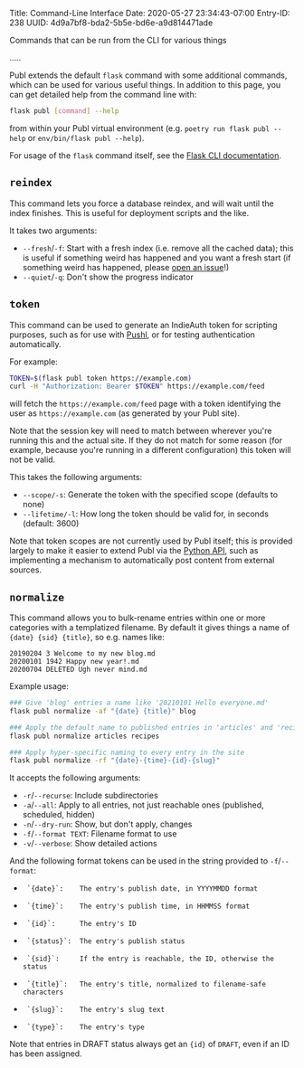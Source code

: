 Title: Command-Line Interface
Date: 2020-05-27 23:34:43-07:00
Entry-ID: 238
UUID: 4d9a7bf8-bda2-5b5e-bd6e-a9d814471ade

Commands that can be run from the CLI for various things

.....

Publ extends the default `flask` command with some additional commands, which can be used for various useful things. In addition to this page, you can get detailed help from the command line with:

```sh
flask publ [command] --help
```

from within your Publ virtual environment (e.g. `poetry run flask publ --help` or `env/bin/flask publ --help`).

For usage of the `flask` command itself, see the [Flask CLI documentation](https://flask.palletsprojects.com/en/1.1.x/cli/).


## `reindex`

This command lets you force a database reindex, and will wait until the index finishes. This is useful for deployment scripts and the like.

It takes two arguments:

* `--fresh`/`-f`: Start with a fresh index (i.e. remove all the cached data); this is useful if something weird has happened and you want a fresh start (if something weird has happened, please [open an issue](/newissue)!)
* `--quiet`/`-q`: Don't show the progress indicator

## <span id="token">`token`</span>

This command can be used to generate an IndieAuth token for scripting purposes, such as for use with [Pushl](1295), or for testing authentication automatically.

For example:

```sh
TOKEN=$(flask publ token https://example.com)
curl -H "Authorization: Bearer $TOKEN" https://example.com/feed
```

will fetch the `https://example.com/feed` page with a token identifying the user as `https://example.com` (as generated by your Publ site).

Note that the session key will need to match between wherever you're running this and the actual site. If they do not match for some reason (for example, because you're running in a different configuration) this token will not be valid.

This takes the following arguments:

* `--scope/-s`: Generate the token with the specified scope (defaults to none)
* `--lifetime/-l`: How long the token should be valid for, in seconds (default: 3600)

Note that token scopes are not currently used by Publ itself; this is provided largely to make it easier to extend Publ via the [Python API](865), such as implementing a mechanism to automatically post content from external sources.

## <span id="normalize">`normalize`</span>

This command allows you to bulk-rename entries within one or more categories with a templatized filename. By default it gives things a name of `{date} {sid} {title}`, so e.g. names like:

```
20190204 3 Welcome to my new blog.md
20200101 1942 Happy new year!.md
20200704 DELETED Ugh never mind.md
```

Example usage:

```sh
### Give 'blog' entries a name like '20210101 Hello everyone.md'
flask publ normalize -af "{date} {title}" blog

### Apply the default name to published entries in 'articles' and 'recipes'
flask publ normalize articles recipes

### Apply hyper-specific naming to every entry in the site
flask publ normalize -rf "{date}-{time}-{id}-{slug}"
```

It accepts the following arguments:

*  `-r`/`--recurse`:      Include subdirectories
*  `-a`/`--all`:  Apply to all entries, not just reachable ones (published, scheduled, hidden)
*  `-n`/`--dry-run`:      Show, but don't apply, changes
*  `-f`/`--format TEXT`:  Filename format to use
*  `-v`/`--verbose`:      Show detailed actions

And the following format tokens can be used in the string provided to `-f`/`--format`:

*      `{date}`:    The entry's publish date, in YYYYMMDD format
*      `{time}`:    The entry's publish time, in HHMMSS format
*      `{id}`:      The entry's ID
*      `{status}`:  The entry's publish status
*      `{sid}`:     If the entry is reachable, the ID, otherwise the status
*      `{title}`:   The entry's title, normalized to filename-safe characters
*      `{slug}`:    The entry's slug text
*      `{type}`:    The entry's type

Note that entries in DRAFT status always get an `{id}` of `DRAFT`, even if an ID has been assigned.
